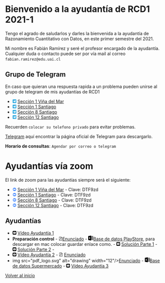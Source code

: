 [//]: <> (RCD1-2021-1)
# Bienvenido a la ayudantía de RCD1 2021-1
Tengo el agrado de saludarlos y darles la bienvenida a la ayudantía de Razonamiento Cuantitativo con Datos, en este primer semestre del 2021. 

Mi nombre es Fabián Ramírez y seré el profesor encargado de la ayudantía. Cualquier duda o contacto puede ser por vía mail al correo `fabian.ramirez@edu.uai.cl`

## Grupo de Telegram
En caso que quieran una respuesta rapida a un problema pueden unirse al grupo de telegram de mis ayudantías de RCD1
* <img src="telegram_logo.svg" alt="drawing" width="12"/> [Sección 1 Viña del Mar](https://t.me/joinchat/dhtQ9qNQOzYzOWYx)
* <img src="telegram_logo.svg" alt="drawing" width="12"/> [Sección 1 Santiago](https://t.me/joinchat/Vq98bqmlmgpjZjJh)
* <img src="telegram_logo.svg" alt="drawing" width="12"/> [Sección 8 Santiago](
https://t.me/joinchat/rIekbIWiGbQ1OGMx)
* <img src="telegram_logo.svg" alt="drawing" width="12"/> [Sección 12 Santiago](https://t.me/joinchat/WIPEPqDp589hZjIx)

Recuerden `colocar su telefono privado` para evitar problemas. 

[Telegram](https://desktop.telegram.org/) aquí encontrar la página oficial de Telegram para descargarlo.

**Horario de consultas**: `Agendar por correo o telegram`

# Ayudantías vía zoom

El link de zoom para las ayudantías siempre será el siguiente:
* <img src="zoom_logo.svg" alt="drawing" width="12"/> [Sección 1 Viña del Mar](https://zoom.us/j/5037743902) - Clave: DTF9zd
* <img src="zoom_logo.svg" alt="drawing" width="12"/> [Sección 1 Santiago](https://zoom.us/j/5037743902) - Clave: DTF9zd
* <img src="zoom_logo.svg" alt="drawing" width="12"/> [Sección 8 Santiago](https://zoom.us/j/5037743902) - Clave: DTF9zd
* <img src="zoom_logo.svg" alt="drawing" width="12"/> [Sección 12 Santiago](https://zoom.us/j/5037743902) - Clave: DTF9zd

## Ayudantías 

* <img src="yt_logo.svg" alt="drawing" width="12"/> [Vídeo Ayudantía 1](https://youtu.be/lb69f8Mq3to) 
* **Preparación control** - <img src="pdf_logo.svg" alt="drawing" width="12"/>[Enunciado](https://docs.google.com/document/d/1UnmikzCpzGBNfLw8KyU36QKvTHhSDUgI?rtpof=true&authuser=fabian.ramirez%40sansano.usm.cl&usp=drive_fs) - <img src="excel_logo.svg" alt="drawing" width="16"/>[Base de datos PlayStore](https://drive.google.com/open?id=1UnlD7CkCPUJWdpvG1UElHnhs1k_kj6Kv&authuser=fabian.ramirez%40sansano.usm.cl&usp=drive_fs), para descargar en mac colocar guardar enlace como. - <img src="yt_logo.svg" alt="drawing" width="12"/> [Solución Parte 1](https://youtu.be/1Pf54RWUL8w) -  <img src="yt_logo.svg" alt="drawing" width="12"/> [Solución Parte 2](https://youtu.be/uzEHp3XdimE) - 
* <img src="yt_logo.svg" alt="drawing" width="12"/> [Vídeo Ayudantía 2](https://youtu.be/qyW5Q8IrGYc) - <img src="pdf_logo.svg" alt="drawing" width="12"/> [Enunciado](https://docs.google.com/document/d/1Ux4GQElnGYnLeCVC1tQmdX6q6jbGCWSW?rtpof=true&authuser=fabian.ramirez%40sansano.usm.cl&usp=drive_fs)
* img src="pdf_logo.svg" alt="drawing" width="12"/>[Enunciado](https://docs.google.com/document/d/1-Ypxeu389UK4gUkJ5vJt51Cg5yzNkoGK?rtpof=true&authuser=fabian.ramirez%40sansano.usm.cl&usp=drive_fs) - <img src="excel_logo.svg" alt="drawing" width="16"/>[Base de datos Supermercado](https://docs.google.com/spreadsheets/d/1-SpViucra61U8fRbIBiRVL-22x4WQBoe?rtpof=true&authuser=fabian.ramirez%40sansano.usm.cl&usp=drive_fs) - <img src="yt_logo.svg" alt="drawing" width="12"/> [Vídeo Ayudantía 3]() 

[Volver al inicio](https://fabimath.github.io/Fabimath/)